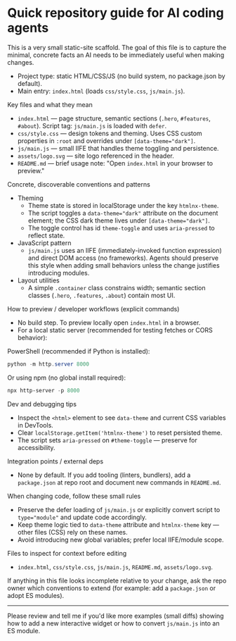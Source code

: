 <!-- .github/copilot-instructions.md - guidance for AI coding agents -->
# Quick repository guide for AI coding agents

This is a very small static-site scaffold. The goal of this file is to capture the minimal, concrete facts an AI needs to be immediately useful when making changes.

- Project type: static HTML/CSS/JS (no build system, no package.json by default).
- Main entry: `index.html` (loads `css/style.css`, `js/main.js`).

Key files and what they mean
- `index.html` — page structure, semantic sections (`.hero`, `#features`, `#about`). Script tag: `js/main.js` is loaded with `defer`.
- `css/style.css` — design tokens and theming. Uses CSS custom properties in `:root` and overrides under `[data-theme="dark"]`.
- `js/main.js` — small IIFE that handles theme toggling and persistence.
- `assets/logo.svg` — site logo referenced in the header.
- `README.md` — brief usage note: "Open `index.html` in your browser to preview."

Concrete, discoverable conventions and patterns
- Theming
  - Theme state is stored in localStorage under the key `htmlnx-theme`.
  - The script toggles a `data-theme="dark"` attribute on the document element; the CSS dark theme lives under `[data-theme="dark"]`.
  - The toggle control has id `theme-toggle` and uses `aria-pressed` to reflect state.
- JavaScript pattern
  - `js/main.js` uses an IIFE (immediately-invoked function expression) and direct DOM access (no frameworks). Agents should preserve this style when adding small behaviors unless the change justifies introducing modules.
- Layout utilities
  - A simple `.container` class constrains width; semantic section classes (`.hero`, `.features`, `.about`) contain most UI.

How to preview / developer workflows (explicit commands)
- No build step. To preview locally open `index.html` in a browser.
- For a local static server (recommended for testing fetches or CORS behavior):

PowerShell (recommended if Python is installed):
```powershell
python -m http.server 8000
```

Or using npm (no global install required):
```powershell
npx http-server -p 8000
```

Dev and debugging tips
- Inspect the `<html>` element to see `data-theme` and current CSS variables in DevTools.
- Clear `localStorage.getItem('htmlnx-theme')` to reset persisted theme.
- The script sets `aria-pressed` on `#theme-toggle` — preserve for accessibility.

Integration points / external deps
- None by default. If you add tooling (linters, bundlers), add a `package.json` at repo root and document new commands in `README.md`.

When changing code, follow these small rules
- Preserve the defer loading of `js/main.js` or explicitly convert script to `type="module"` and update code accordingly.
- Keep theme logic tied to `data-theme` attribute and `htmlnx-theme` key — other files (CSS) rely on these names.
- Avoid introducing new global variables; prefer local IIFE/module scope.

Files to inspect for context before editing
- `index.html`, `css/style.css`, `js/main.js`, `README.md`, `assets/logo.svg`.

If anything in this file looks incomplete relative to your change, ask the repo owner which conventions to extend (for example: add a `package.json` or adopt ES modules).

---
Please review and tell me if you'd like more examples (small diffs) showing how to add a new interactive widget or how to convert `js/main.js` into an ES module.
